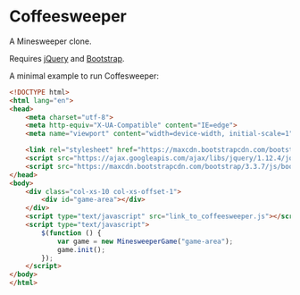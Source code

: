 # Coffeesweeper

A Minesweeper clone.

Requires [jQuery](https://jquery.com/) and [Bootstrap](http://getbootstrap.com/).

A minimal example to run Coffesweeper:


```html
<!DOCTYPE html>
<html lang="en">
<head>
    <meta charset="utf-8">
    <meta http-equiv="X-UA-Compatible" content="IE=edge">
    <meta name="viewport" content="width=device-width, initial-scale=1">

    <link rel="stylesheet" href="https://maxcdn.bootstrapcdn.com/bootstrap/3.3.7/css/bootstrap.min.css">
    <script src="https://ajax.googleapis.com/ajax/libs/jquery/1.12.4/jquery.min.js"></script>
    <script src="https://maxcdn.bootstrapcdn.com/bootstrap/3.3.7/js/bootstrap.min.js"></script>
</head>
<body>
    <div class="col-xs-10 col-xs-offset-1">
        <div id="game-area"></div>
    </div>
    <script type="text/javascript" src="link_to_coffeesweeper.js"></script>
    <script type="text/javascript">
        $(function () {
            var game = new MinesweeperGame("game-area");
            game.init();
        });
    </script>
</body>
</html>
```
